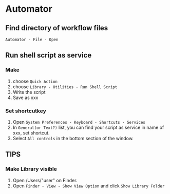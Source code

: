 # Automator
## Find directory of workflow files
`Automator - File - Open`


## Run shell script as service
### Make
1. choose `Quick Action`
1. choose `Library - Utilities - Run Shell Script`
1. Write the script
1. Save as xxx

### Set shortcutkey
1. Open `System Preferences - Keyboard - Shortcuts - Services`
1. In `General(or Text?)` list, you can find your script as service in name of xxx, set shortcut.
1. Select `All controls` in the bottom section of the window.


## TIPS
### Make Library visible
1. Open /Users/"user" on Finder.
1. Open `Finder - View - Show View Option` and click `Show Library Folder`

